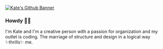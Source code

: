 [![Kate's Github Banner](./assets/banner.png)](https://katemcro.github.io/reactPortfolio/)

### Howdy 👋🏻

I'm Kate and I'm a creative person with a passion for organization and my outlet is coding. The marriage of structure and design in a logical way ✨thrills✨ me.
